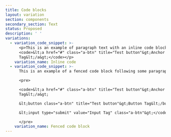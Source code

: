 ```yaml
---
title: Code blocks
layout: variation
section: components
secondary_section: Text
status: Proposed
description: ' '
variations:
  - variation_code_snippet: >-
      <p>This is an example of paragraph text with an inline code block
      <code>&lt;a href="#" class="a-btn" title="Test button"&gt;Anchor
      Tag&lt;/a&gt;</code></p>
    variation_name: Inline code
  - variation_code_snippet: >-
      This is an example of a fenced code block following some paragraph text.

      <pre>

      <code>&lt;a href="#" class="a-btn" title="Test button"&gt;Anchor
      Tag&lt;/a&gt;

      &lt;button class="a-btn" title="Test button"&gt;Button Tag&lt;/button&gt;

      &lt;input type="submit" value="Input Tag" class="a-btn"&gt;</code>

      </pre>
    variation_name: Fenced code block
---
```


